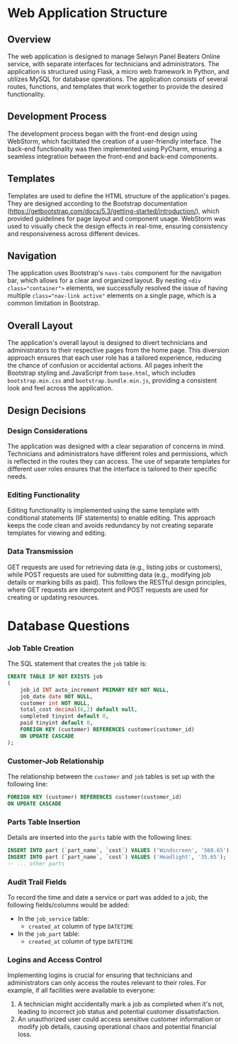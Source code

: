 # Web Application Structure

## Overview

The web application is designed to manage Selwyn Panel Beaters Online service, with separate interfaces for technicians and administrators. The application is structured using Flask, a micro web framework in Python, and utilizes MySQL for database operations. The application consists of several routes, functions, and templates that work together to provide the desired functionality.

## Development Process

The development process began with the front-end design using WebStorm, which facilitated the creation of a user-friendly interface. The back-end functionality was then implemented using PyCharm, ensuring a seamless integration between the front-end and back-end components.

## Templates

Templates are used to define the HTML structure of the application's pages. They are designed according to the Bootstrap documentation (https://getbootstrap.com/docs/5.3/getting-started/introduction/), which provided guidelines for page layout and component usage. WebStorm was used to visually check the design effects in real-time, ensuring consistency and responsiveness across different devices.

## Navigation

The application uses Bootstrap's `navs-tabs` component for the navigation bar, which allows for a clear and organized layout. By nesting `<div class="container">` elements, we successfully resolved the issue of having multiple `class="nav-link active"` elements on a single page, which is a common limitation in Bootstrap.

## Overall Layout

The application's overall layout is designed to divert technicians and administrators to their respective pages from the home page. This diversion approach ensures that each user role has a tailored experience, reducing the chance of confusion or accidental actions. All pages inherit the Bootstrap styling and JavaScript from `base.html`, which includes `bootstrap.min.css` and `bootstrap.bundle.min.js`, providing a consistent look and feel across the application.

## Design Decisions

### Design Considerations

The application was designed with a clear separation of concerns in mind. Technicians and administrators have different roles and permissions, which is reflected in the routes they can access. The use of separate templates for different user roles ensures that the interface is tailored to their specific needs.

### Editing Functionality

Editing functionality is implemented using the same template with conditional statements (IF statements) to enable editing. This approach keeps the code clean and avoids redundancy by not creating separate templates for viewing and editing.

### Data Transmission

GET requests are used for retrieving data (e.g., listing jobs or customers), while POST requests are used for submitting data (e.g., modifying job details or marking bills as paid). This follows the RESTful design principles, where GET requests are idempotent and POST requests are used for creating or updating resources.

# Database Questions

### Job Table Creation

The SQL statement that creates the `job` table is:

```sql
CREATE TABLE IF NOT EXISTS job
(
    job_id INT auto_increment PRIMARY KEY NOT NULL,
    job_date date NOT NULL,
    customer int NOT NULL,
    total_cost decimal(6,2) default null,
    completed tinyint default 0,
    paid tinyint default 0,
    FOREIGN KEY (customer) REFERENCES customer(customer_id)
    ON UPDATE CASCADE
);
```

### Customer-Job Relationship

The relationship between the `customer` and `job` tables is set up with the following line:

```sql
FOREIGN KEY (customer) REFERENCES customer(customer_id)
ON UPDATE CASCADE
```

### Parts Table Insertion

Details are inserted into the `parts` table with the following lines:

```sql
INSERT INTO part (`part_name`, `cost`) VALUES ('Windscreen', '560.65');
INSERT INTO part (`part_name`, `cost`) VALUES ('Headlight', '35.65');
-- ... other parts
```

### Audit Trail Fields

To record the time and date a service or part was added to a job, the following fields/columns would be added:

- In the `job_service` table:
  - `created_at` column of type `DATETIME`
- In the `job_part` table:
  - `created_at` column of type `DATETIME`

### Logins and Access Control

Implementing logins is crucial for ensuring that technicians and administrators can only access the routes relevant to their roles. For example, if all facilities were available to everyone:

1. A technician might accidentally mark a job as completed when it's not, leading to incorrect job status and potential customer dissatisfaction.
2. An unauthorized user could access sensitive customer information or modify job details, causing operational chaos and potential financial loss.
```
